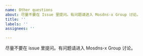 ```yaml
---
name: Other questions
about: 尽量不要在 Issue 里提问。有问题请进入 Mosdns-x Group 讨论。
title: ''
labels: ''
assignees: ''

---
```


尽量不要在 issue 里提问。有问题请进入 Mosdns-x Group 讨论。
